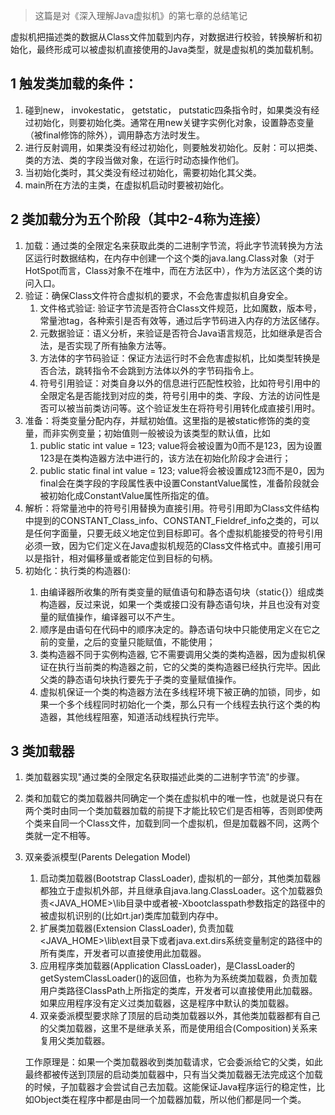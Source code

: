 > 这篇是对《深入理解Java虚拟机》的第七章的总结笔记

虚拟机把描述类的数据从Class文件加载到内存，对数据进行校验，转换解析和初始化，最终形成可以被虚拟机直接使用的Java类型，就是虚拟机的类加载机制。

## 1 触发类加载的条件：

1. 碰到new， invokestatic， getstatic， putstatic四条指令时，如果类没有经过初始化，则要初始化类。通常在用new关键字实例化对象，设置静态变量（被final修饰的除外），调用静态方法时发生。
2. 进行反射调用，如果类没有经过初始化，则要触发初始化。反射：可以把类、类的方法、类的字段当做对象，在运行时动态操作他们。
3. 当初始化类时，其父类没有经过初始化，需要初始化其父类。
4. main所在方法的主类，在虚拟机启动时要被初始化。

<!--more-->

## 2 类加载分为五个阶段（其中2-4称为连接）

1. 加载：通过类的全限定名来获取此类的二进制字节流，将此字节流转换为方法区运行时数据结构，在内存中创建一个这个类的java.lang.Class对象（对于HotSpot而言，Class对象不在堆中，而在方法区中），作为方法区这个类的访问入口。
2. 验证：确保Class文件符合虚拟机的要求，不会危害虚拟机自身安全。
    1. 文件格式验证: 验证字节流是否符合Class文件规范，比如魔数，版本号，常量池tag，各种索引是否有效等，通过后字节码进入内存的方法区储存。
    2. 元数据验证：语义分析，来验证是否符合Java语言规范，比如继承是否合法，是否实现了所有抽象方法等。
    3. 方法体的字节码验证：保证方法运行时不会危害虚拟机，比如类型转换是否合法，跳转指令不会跳到方法体以外的字节码指令上。
    4. 符号引用验证：对类自身以外的信息进行匹配性校验，比如符号引用中的全限定名是否能找到对应的类，符号引用中的类、字段、方法的访问性是否可以被当前类访问等。这个验证发生在将符号引用转化成直接引用时。
3. 准备：将类变量分配内存，并赋初始值。这里指的是被static修饰的类的变量，而非实例变量；初始值则一般被设为该类型的默认值，比如
    1. public static int value = 123; value将会被设置为0而不是123，因为设置123是在类构造器<clinit>方法中进行的，该方法在初始化阶段才会进行；
    2. public static final int value = 123; value将会被设置成123而不是0，因为final会在类字段的字段属性表中设置ConstantValue属性，准备阶段就会被初始化成ConstantValue属性所指定的值。
4. 解析：将常量池中的符号引用替换为直接引用。符号引用即为Class文件结构中提到的CONSTANT_Class_info、CONSTANT_Fieldref_info之类的，可以是任何字面量，只要无歧义地定位到目标即可。各个虚拟机能接受的符号引用必须一致，因为它们定义在Java虚拟机规范的Class文件格式中。直接引用可以是指针，相对偏移量或者能定位到目标的句柄。
5. 初始化：执行类的构造器<clinit>():
    1. 由编译器所收集的所有类变量的赋值语句和静态语句块（static{}）组成类构造器，反过来说，如果一个类或接口没有静态语句块，并且也没有对变量的赋值操作，编译器可以不产生<clinit>。
    2. 顺序是由语句在代码中的顺序决定的。静态语句块中只能使用定义在它之前的变量，之后的变量只能赋值，不能使用；
    3. 类构造器<clinit>不同于实例构造器<init>, 它不需要调用父类的类构造器，因为虚拟机保证在执行当前类的构造器之前，它的父类的类构造器已经执行完毕。因此父类的静态语句块执行要先于子类的变量赋值操作。
    4. 虚拟机保证一个类的构造器方法在多线程环境下被正确的加锁，同步，如果一个多个线程同时初始化一个类，那么只有一个线程去执行这个类的构造器，其他线程阻塞，知道活动线程执行完毕。

## 3 类加载器

1. 类加载器实现"通过类的全限定名获取描述此类的二进制字节流"的步骤。
2. 类和加载它的类加载器共同确定一个类在虚拟机中的唯一性，也就是说只有在两个类时由同一个类加载器加载的前提下才能比较它们是否相等，否则即使两个类来自同一个Class文件，加载到同一个虚拟机，但是加载器不同，这两个类就一定不相等。
3. 双亲委派模型(Parents Delegation Model)
    1. 启动类加载器(Bootstrap ClassLoader), 虚拟机的一部分，其他类加载器都独立于虚拟机外部，并且继承自java.lang.ClassLoader。这个加载器负责<JAVA_HOME>\lib目录中或者被-Xbootclasspath参数指定的路径中的被虚拟机识别的(比如rt.jar)类库加载到内存中。
    2. 扩展类加载器(Extension ClassLoader), 负责加载<JAVA_HOME>\lib\ext目录下或者java.ext.dirs系统变量制定的路径中的所有类库，开发者可以直接使用此加载器。
    3. 应用程序类加载器(Application ClassLoader)，是ClassLoader的getSystemClassLoader()的返回值，也称为为系统类加载器，负责加载用户类路径ClassPath上所指定的类库，开发者可以直接使用此加载器。如果应用程序没有定义过类加载器，这是程序中默认的类加载器。
    4. 双亲委派模型要求除了顶层的启动类加载器以外，其他类加载器都有自己的父类加载器，这里不是继承关系，而是使用组合(Composition)关系来复用父类加载器。

    工作原理是：如果一个类加载器收到类加载请求，它会委派给它的父类，如此最终都被传送到顶层的启动类加载器中，只有当父类加载器无法完成这个加载的时候，子加载器才会尝试自己去加载。这能保证Java程序运行的稳定性，比如Object类在程序中都是由同一个加载器加载，所以他们都是同一个类。
